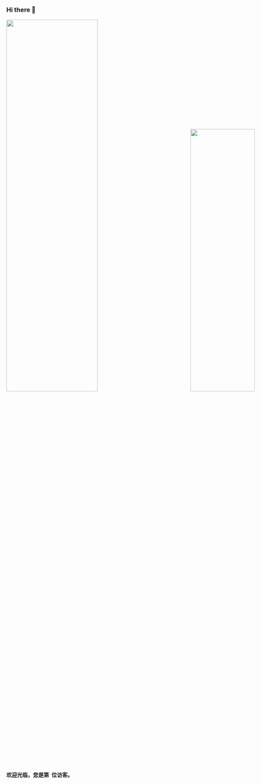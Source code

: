 ### Hi there 👋

<!-- <h3 align="center">关于我</h3>

* 💻 前端开发工程师
*  Blog: https://xiaodongxier.com
* Email: admin@xiaodongxier.com
 -->



<div style="overflow: hidden !important;width: 100vw">
  <img src="https://github-readme-stats.vercel.app/api?username=xiaodongxier&show_icons=true" alt=""  width="50%"> <img src="https://github-readme-stats.vercel.app/api/top-langs/?username=xiaodongxier&layout=compact" alt=""  width="42%">
</div>


<!-- ![](https://github-readme-stats.vercel.app/api?username=xiaodongxier&show_icons=true)![](https://github-readme-stats.vercel.app/api/top-langs/?username=xiaodongxier&layout=compact) -->


<!-- 
<h2 align="center">关于我</h2>



<h2 align="center">近期学习</h2> -->




<!-- ![](https://github-readme-stats.vercel.app/api?username=xiaodongxier&theme=dark&show_icons=true) -->

<!-- 访问统计 -->
<!-- ![Profile views](https://gpvc.arturio.dev/xiaodongxier) -->



<!-- 项目引用 -->
<!-- [![Readme Card](https://github-readme-stats.vercel.app/api/pin/?username=xiaodongxier&repo=mkw-vue-qnew-notes)](https://github.com/xiaodongxier/mkw-vue-qnew-notes) -->
<!-- [![Readme Card](https://github-readme-stats.vercel.app/api/pin/?username=xiaodongxier&repo=mkw-vue-qnew-notes&show_owner=true)](https://github.com/xiaodongxier/mkw-vue-qnew-notes) -->



<!-- 热门语言卡片 -->
<!-- [![Top Langs](https://github-readme-stats.vercel.app/api/top-langs/?username=xiaodongxier&layout=compact)](https://github.com/xiaodongxier/github-readme-stats) -->
<!-- [![Top Langs](https://github-readme-stats.vercel.app/api/top-langs/?username=xiaodongxier&layout=compact)](https://github.com/xiaodongxier/github-readme-stats) -->




<!--
**xiaodongxier/xiaodongxier** is a ✨ _special_ ✨ repository because its `README.md` (this file) appears on your GitHub profile.

Here are some ideas to get you started:

- 🔭 I’m currently working on ...
- 🌱 I’m currently learning ...
- 👯 I’m looking to collaborate on ...
- 🤔 I’m looking for help with ...
- 💬 Ask me about ...
- 📫 How to reach me: ...
- 😄 Pronouns: ...
- ⚡ Fun fact: ...
-->

#### 欢迎光临，您是第 <a href="http://xiaodongxier.com" target="_blank"><img src="https://www.cutercounter.com/hits.php?id=hexadkqc&nd=6&style=16" border="0" alt=""></a> 位访客。
